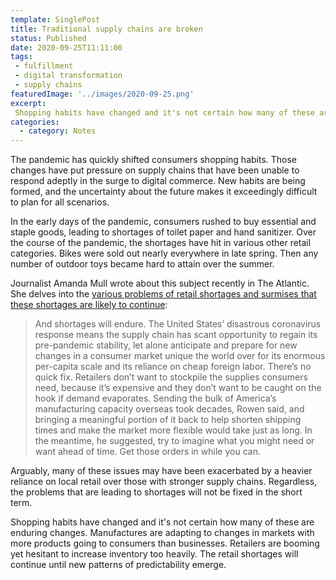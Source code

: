 ```yaml
---
template: SinglePost
title: Traditional supply chains are broken
status: Published
date: 2020-09-25T11:11:00
tags:
 - fulfillment
 - digital transformation
 - supply chains
featuredImage: '../images/2020-09-25.png'
excerpt:
 Shopping habits have changed and it's not certain how many of these are enduring changes. Manufactures are adapting to changes in markets with more products going to consumers than businesses. Retailers are booming yet hesitant to increase inventory too heavily. The retail shortages will continue until new patterns of predictability emerge.
categories:
  - category: Notes
---
```

The pandemic has quickly shifted consumers shopping habits. Those changes have put pressure on supply chains that have been unable to respond adeptly in the surge to digital commerce. New habits are being formed, and the uncertainty about the future makes it exceedingly difficult to plan for all scenarios.

In the early days of the pandemic, consumers rushed to buy essential and staple goods, leading to shortages of toilet paper and hand sanitizer. Over the course of the pandemic, the shortages have hit in various other retail categories. Bikes were sold out nearly everywhere in late spring. Then any number of outdoor toys became hard to attain over the summer.

Journalist Amanda Mull wrote about this subject recently in The Atlantic. She delves into the [various problems of retail shortages and surmises that these shortages are likely to continue](theatlantic.com/technology/archive/2020/09/pandemic-broke-online-shopping/616353/): 

> And shortages will endure. The United States’ disastrous coronavirus response means the supply chain has scant opportunity to regain its pre-pandemic stability, let alone anticipate and prepare for new changes in a consumer market unique the world over for its enormous per-capita scale and its reliance on cheap foreign labor. There’s no quick fix. Retailers don’t want to stockpile the supplies consumers need, because it’s expensive and they don’t want to be caught on the hook if demand evaporates. Sending the bulk of America’s manufacturing capacity overseas took decades, Rowen said, and bringing a meaningful portion of it back to help shorten shipping times and make the market more flexible would take just as long. In the meantime, he suggested, try to imagine what you might need or want ahead of time. Get those orders in while you can.

Arguably, many of these issues may have been exacerbated by a heavier reliance on local retail over those with stronger supply chains. Regardless, the problems that are leading to shortages will not be fixed in the short term.

Shopping habits have changed and it's not certain how many of these are enduring changes. Manufactures are adapting to changes in markets with more products going to consumers than businesses. Retailers are booming yet hesitant to increase inventory too heavily. The retail shortages will continue until new patterns of predictability emerge.
